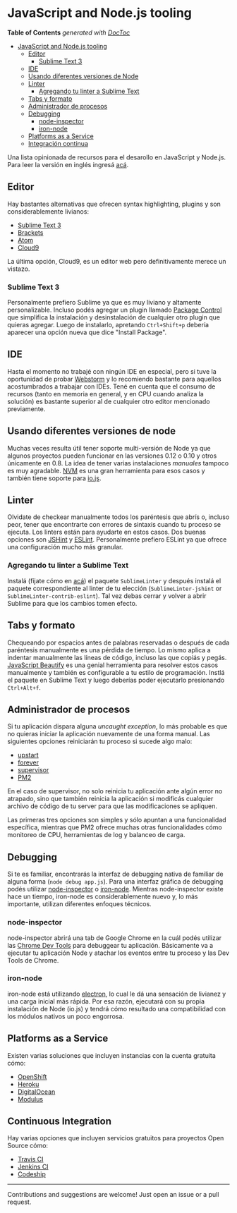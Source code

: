 # JavaScript and Node.js tooling

<!-- START doctoc generated TOC please keep comment here to allow auto update -->
<!-- DON'T EDIT THIS SECTION, INSTEAD RE-RUN doctoc TO UPDATE -->
**Table of Contents**  *generated with [DocToc](https://github.com/thlorenz/doctoc)*

- [JavaScript and Node.js tooling](#javascript-and-nodejs-tooling)
  - [Editor](#editor)
    - [Sublime Text 3](#sublime-text-3)
  - [IDE](#ide)
  - [Usando diferentes versiones de Node](#usando-diferentes-versiones-de-node)
  - [Linter](#linter)
    - [Agregando tu linter a Sublime Text](#agregando-tu-linter-a-sublime-text)
  - [Tabs y formato](#tabs-y-formato)
  - [Administrador de procesos](#administrador-de-procesos)
  - [Debugging](#debugging)
    - [node-inspector](#node-inspector)
    - [iron-node](#iron-node)
  - [Platforms as a Service](#platforms-as-a-service)
  - [Integración continua](#integracion-continua)

<!-- END doctoc generated TOC please keep comment here to allow auto update -->

Una lista opinionada de recursos para el desarollo en JavaScript y Node.js. Para leer la versión en inglés ingresá [acá][readme-en].

## Editor
Hay bastantes alternativas que ofrecen syntax highlighting, plugins y son considerablemente livianos:
* [Sublime Text 3][sublime3]
* [Brackets][brackets]
* [Atom][atom]
* [Cloud9][cloud9]

La última opción, Cloud9, es un editor web pero definitivamente merece un vistazo.

### Sublime Text 3
Personalmente prefiero Sublime ya que es muy liviano y altamente personalizable. Incluso podés agregar un plugin llamado [Package Control][package-control] que simplifica la instalación y desinstalación de cualquier otro plugin que quieras agregar. Luego de instalarlo, apretando `Ctrl+Shift+p` debería aparecer una opción nueva que dice "Install Package".

## IDE
Hasta el momento no trabajé con ningún IDE en especial, pero si tuve la oportunidad de probar [Webstorm][webstorm] y lo recomiendo bastante para aquellos acostumbrados a trabajar con IDEs. Tené en cuenta que el consumo de recursos (tanto en memoria en general, y en CPU cuando analiza la solución) es bastante superior al de cualquier otro editor mencionado previamente.

## Usando diferentes versiones de node
Muchas veces resulta útil tener soporte multi-versión de Node ya que algunos proyectos pueden funcionar en las versiones 0.12 o 0.10 y otros únicamente en 0.8. La idea de tener varias instalaciones *manuales* tampoco es muy agradable. [NVM][nvm] es una gran herramienta para esos casos y también tiene soporte para [io.js][io.js].

## Linter
Olvidate de checkear manualmente todos los paréntesis que abrís o, incluso peor, tener que encontrarte con errores de sintaxis cuando tu proceso se ejecuta. Los linters están para ayudarte en estos casos. Dos buenas opciones son [JSHint][jshint] y [ESLint][eslint]. Personalmente prefiero ESLint ya que ofrece una configuración mucho más granular.

### Agregando tu linter a Sublime Text
Instalá (fijate cómo en [acá](#sublime-text-3)) el paquete `SublimeLinter` y después instalá el paquete correspondiente al linter de tu elección (`SublimeLinter-jshint` or `SublimeLinter-contrib-eslint`). Tal vez debas cerrar y volver a abrir Sublime para que los cambios tomen efecto.

## Tabs y formato
Chequeando por espacios antes de palabras reservadas o después de cada paréntesis manualmente es una pérdida de tiempo. Lo mismo aplica a indentar manualmente las líneas de código, incluso las que copiás y pegás. [JavaScript Beautify][js-beautify] es una genial herramienta para resolver estos casos manualmente y también es configurable a tu estilo de programación. Instlá el paquete en Sublime Text y luego deberías poder ejecutarlo presionando `Ctrl+Alt+f`.

## Administrador de procesos
Si tu aplicación dispara alguna *uncaught exception*, lo más probable es que no quieras iniciar la aplicación nuevamente de una forma manual. Las siguientes opciones reiniciarán tu proceso si sucede algo malo:

- [upstart][upstart]
- [forever][forever]
- [supervisor][supervisor]
- [PM2][pm2]

En el caso de supervisor, no solo reinicia tu aplicación ante algún error no atrapado, sino que también reinicia la aplicación si modificás cualquier archivo de código de tu server para que las modificaciones se apliquen.

Las primeras tres opciones son simples y sólo apuntan a una funcionalidad específica, mientras que PM2 ofrece muchas otras funcionalidades cómo monitoreo de CPU, herramientas de log y balanceo de carga.

## Debugging
Si  te es familiar, encontrarás la interfaz de debugging nativa de familiar de alguna forma (`node debug app.js`). Para una interfaz gráfica de debugging podés utilizar [node-inspector][node-inspector] o [iron-node][iron-node]. Mientras node-inspector existe hace un tiempo, iron-node es considerablemente nuevo y, lo más importante, utilizan diferentes enfoques técnicos. 

### node-inspector
node-inspector abrirá una tab de Google Chrome en la cuál podés utilizar las [Chrome Dev Tools][chrome-dev-tools] para debuggear tu aplicación. Básicamente va a ejecutar tu aplicación Node y atachar los eventos entre tu proceso y las Dev Tools de Chrome.

### iron-node
iron-node está utilizando [electron][electron], lo cual le dá una sensación de livianez y una carga inicial más rápida. Por esa razón, ejecutará con su propia instalación de Node (io.js) y tendrá cómo resultado una compatibilidad con los módulos nativos un poco engorrosa.

## Platforms as a Service
Existen varias soluciones que incluyen instancias con la cuenta gratuita cómo:

- [OpenShift][openshift]
- [Heroku][heroku]
- [DigitalOcean][digitalocean]
- [Modulus][modulus]

## Continuous Integration
Hay varias opciones que incluyen servicios gratuitos para proyectos Open Source cómo:

- [Travis CI][travis-ci]
- [Jenkins CI][jenkins-ci]
- [Codeship][codeship]


[io.js]: https://iojs.org/en/index.html
[sublime3]: http://www.sublimetext.com/3
[brackets]: http://brackets.io/
[atom]: https://atom.io/
[cloud9]: https://c9.io/
[package-control]: https://packagecontrol.io/
[nvm]: https://github.com/creationix/nvm
[jshint]: http://jshint.com/
[eslint]: http://eslint.org/
[js-beautify]: https://packagecontrol.io/packages/Javascript%20Beautify
[openshift]: https://www.openshift.com/
[heroku]: https://heroku.com/
[digitalocean]: https://www.digitalocean.com/
[modulus]: https://modulus.io/
[pm2]: https://github.com/Unitech/pm2
[supervisor]: https://github.com/Supervisor/supervisor
[upstart]: https://github.com/cvee/node-upstart
[forever]: https://github.com/foreverjs/forever
[webstorm]: https://www.jetbrains.com/webstorm/
[electron]: https://github.com/atom/electron
[gdb]: http://www.gnu.org/software/gdb/
[iron-node]: https://github.com/s-a/iron-node
[node-inspector]: https://github.com/node-inspector/node-inspector
[chrome-dev-tools]: https://developer.chrome.com/devtools
[codeship]: https://codeship.com/
[jenkins-ci]: https://jenkins-ci.org/
[travis-ci]: https://travis-ci.org/
[readme-en]: README.md
[readme-es]: README-es.md

------------------

Contributions and suggestions are welcome! Just open an issue or a pull request.
